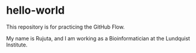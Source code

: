 # hello-world
This repository is for practicing the GitHub Flow.

My name is Rujuta, and I am working as a Bioinformatician at the Lundquist Institute.
